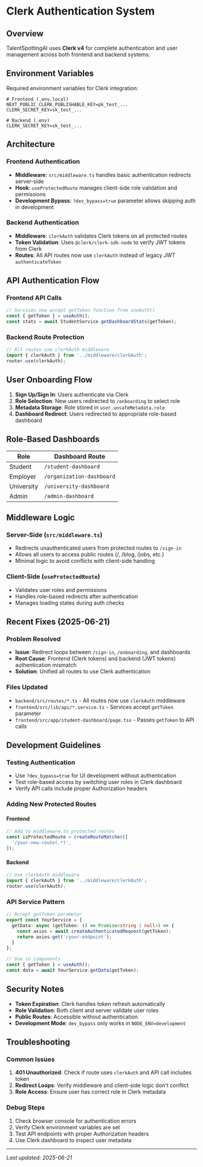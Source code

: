 # Clerk Authentication System

## Overview
TalentSpottingAI uses **Clerk v4** for complete authentication and user management across both frontend and backend systems.

## Environment Variables
Required environment variables for Clerk integration:

```env
# Frontend (.env.local)
NEXT_PUBLIC_CLERK_PUBLISHABLE_KEY=pk_test_...
CLERK_SECRET_KEY=sk_test_...

# Backend (.env)
CLERK_SECRET_KEY=sk_test_...
```

## Architecture

### Frontend Authentication
- **Middleware**: `src/middleware.ts` handles basic authentication redirects server-side
- **Hook**: `useProtectedRoute` manages client-side role validation and permissions
- **Development Bypass**: `?dev_bypass=true` parameter allows skipping auth in development

### Backend Authentication
- **Middleware**: `clerkAuth` validates Clerk tokens on all protected routes
- **Token Validation**: Uses `@clerk/clerk-sdk-node` to verify JWT tokens from Clerk
- **Routes**: All API routes now use `clerkAuth` instead of legacy JWT `authenticateToken`

## API Authentication Flow

### Frontend API Calls
```typescript
// Services now accept getToken function from useAuth()
const { getToken } = useAuth();
const stats = await StudentService.getDashboardStats(getToken);
```

### Backend Route Protection
```typescript
// All routes use clerkAuth middleware
import { clerkAuth } from '../middleware/clerkAuth';
router.use(clerkAuth);
```

## User Onboarding Flow

1. **Sign Up/Sign In**: Users authenticate via Clerk
2. **Role Selection**: New users redirected to `/onboarding` to select role
3. **Metadata Storage**: Role stored in `user.unsafeMetadata.role`
4. **Dashboard Redirect**: Users redirected to appropriate role-based dashboard

## Role-Based Dashboards

| Role | Dashboard Route |
|------|----------------|
| Student | `/student-dashboard` |
| Employer | `/organization-dashboard` |
| University | `/university-dashboard` |
| Admin | `/admin-dashboard` |

## Middleware Logic

### Server-Side (`src/middleware.ts`)
- Redirects unauthenticated users from protected routes to `/sign-in`
- Allows all users to access public routes (/, /blog, /jobs, etc.)
- Minimal logic to avoid conflicts with client-side handling

### Client-Side (`useProtectedRoute`)
- Validates user roles and permissions
- Handles role-based redirects after authentication
- Manages loading states during auth checks

## Recent Fixes (2025-06-21)

### Problem Resolved
- **Issue**: Redirect loops between `/sign-in`, `/onboarding`, and dashboards
- **Root Cause**: Frontend (Clerk tokens) and backend (JWT tokens) authentication mismatch
- **Solution**: Unified all routes to use Clerk authentication

### Files Updated
- `backend/src/routes/*.ts` - All routes now use `clerkAuth` middleware
- `frontend/src/lib/api/*.service.ts` - Services accept `getToken` parameter
- `frontend/src/app/student-dashboard/page.tsx` - Passes `getToken` to API calls

## Development Guidelines

### Testing Authentication
- Use `?dev_bypass=true` for UI development without authentication
- Test role-based access by switching user roles in Clerk dashboard
- Verify API calls include proper Authorization headers

### Adding New Protected Routes

#### Frontend
```typescript
// Add to middleware.ts protected routes
const isProtectedRoute = createRouteMatcher([
  '/your-new-route(.*)',
]);
```

#### Backend
```typescript
// Use clerkAuth middleware
import { clerkAuth } from '../middleware/clerkAuth';
router.use(clerkAuth);
```

### API Service Pattern
```typescript
// Accept getToken parameter
export const YourService = {
  getData: async (getToken: () => Promise<string | null>) => {
    const axios = await createAuthenticatedRequest(getToken);
    return axios.get('/your-endpoint');
  }
};

// Use in components
const { getToken } = useAuth();
const data = await YourService.getData(getToken);
```

## Security Notes

- **Token Expiration**: Clerk handles token refresh automatically
- **Role Validation**: Both client and server validate user roles
- **Public Routes**: Accessible without authentication
- **Development Mode**: `dev_bypass` only works in `NODE_ENV=development`

## Troubleshooting

### Common Issues
1. **401 Unauthorized**: Check if route uses `clerkAuth` and API call includes token
2. **Redirect Loops**: Verify middleware and client-side logic don't conflict
3. **Role Access**: Ensure user has correct role in Clerk metadata

### Debug Steps
1. Check browser console for authentication errors
2. Verify Clerk environment variables are set
3. Test API endpoints with proper Authorization headers
4. Use Clerk dashboard to inspect user metadata

---
*Last updated: 2025-06-21*
